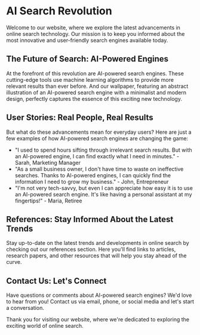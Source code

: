 <!--font:Great Vibes-->

# AI Search Revolution

Welcome to our website, where we explore the latest advancements in online search technology. Our mission is to keep you informed about the most innovative and user-friendly search engines available today.

## The Future of Search: AI-Powered Engines

At the forefront of this revolution are AI-powered search engines. These cutting-edge tools use machine learning algorithms to provide more relevant results than ever before. And our wallpaper, featuring an abstract illustration of an AI-powered search engine with a minimalist and modern design, perfectly captures the essence of this exciting new technology.

## User Stories: Real People, Real Results

But what do these advancements mean for everyday users? Here are just a few examples of how AI-powered search engines are changing the game:

- "I used to spend hours sifting through irrelevant search results. But with an AI-powered engine, I can find exactly what I need in minutes." - Sarah, Marketing Manager
- "As a small business owner, I don't have time to waste on ineffective searches. Thanks to AI-powered engines, I can quickly find the information I need to grow my business." - John, Entrepreneur
- "I'm not very tech-savvy, but even I can appreciate how easy it is to use an AI-powered search engine. It's like having a personal assistant at my fingertips!" - Maria, Retiree

## References: Stay Informed About the Latest Trends

Stay up-to-date on the latest trends and developments in online search by checking out our references section. Here you'll find links to articles, research papers, and other resources that will help you stay ahead of the curve.

## Contact Us: Let's Connect

Have questions or comments about AI-powered search engines? We'd love to hear from you! Contact us via email, phone, or social media and let's start a conversation.

Thank you for visiting our website, where we're dedicated to exploring the exciting world of online search.

<!--

Write me content for website with wallpaper which alt text is:

"A wallpaper featuring an abstract illustration of an AI-powered search engine, with a minimalist and modern design."

The name/title of the page should not be 1:1 copy of the alt text but rather a real content of the website which is using this wallpaper.

- Use markdown format 
- Start with heading
- Heading should be short and concise
- The content should look like a real website 
- The website should not be about the wallpaper, wallpaper is just a related background
- Heading should be contain work "wallpaper" or "background"
- Include real sections like references, contact, user stories, etc. use things relevant to the page purpose.
- Feel free to use structure like headings, bullets, numbering, blockquotes, paragraphs, horizontal lines, etc.
- You can use formatting like bold or _italic_
- You can include UTF-8 emojis
- Links should be only #hash anchors (and you can refer to the document itself)
- Do not include images


---


# AI-Powered Search Engine: Revolutionizing Online Search

Welcome to our website, where we explore the latest advancements in online search technology. Our mission is to keep you informed about the most innovative and user-friendly search engines available today.

## The Future of Search: AI-Powered Engines

At the forefront of this revolution are AI-powered search engines. These cutting-edge tools use machine learning algorithms to provide more relevant results than ever before. And our wallpaper, featuring an abstract illustration of an AI-powered search engine with a minimalist and modern design, perfectly captures the essence of this exciting new technology.

## User Stories: Real People, Real Results

But what do these advancements mean for everyday users? Here are just a few examples of how AI-powered search engines are changing the game:

- "I used to spend hours sifting through irrelevant search results. But with an AI-powered engine, I can find exactly what I need in minutes." - Sarah, Marketing Manager
- "As a small business owner, I don't have time to waste on ineffective searches. Thanks to AI-powered engines, I can quickly find the information I need to grow my business." - John, Entrepreneur
- "I'm not very tech-savvy, but even I can appreciate how easy it is to use an AI-powered search engine. It's like having a personal assistant at my fingertips!" - Maria, Retiree

## References: Stay Informed About the Latest Trends

Stay up-to-date on the latest trends and developments in online search by checking out our references section. Here you'll find links to articles, research papers, and other resources that will help you stay ahead of the curve.

## Contact Us: Let's Connect

Have questions or comments about AI-powered search engines? We'd love to hear from you! Contact us via email, phone, or social media and let's start a conversation.

Thank you for visiting our website, where we're dedicated to exploring the exciting world of online search.

-->
